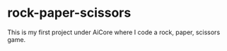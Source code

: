 # rock-paper-scissors
This is my first project under AiCore where I code a rock, paper, scissors game.
